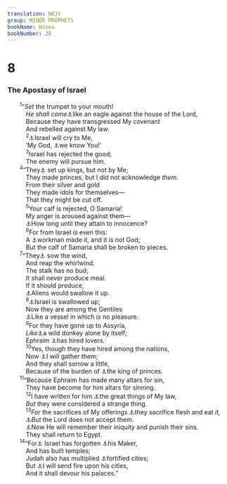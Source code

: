 ```yaml
---
translation: NKJV
group: MINOR PROPHETS
bookName: Hosea 
bookNumber: 28
---
```


<div class="title"><h1>8</h1><h3>The Apostasy of Israel</h3></div>
<span class="verse os_8_1">  <sup>1</sup>“<i>Set</i> the trumpet to your mouth!<br/>   <i>He</i> <i>shall</i> <i>come</i><a data-toggle="tooltip" data-placement="bottom" title="Deut. 28:49; Jer. 4:13">⚓</a>like an eagle against the house of the Lord,<br/>   Because they have transgressed My covenant<br/>   And rebelled against My law.<br/></span>
<span class="verse os_8_2">   <sup>2</sup><a data-toggle="tooltip" data-placement="bottom" title="Ps. 78:34; Hos. 5:15; 7:14">⚓</a>Israel will cry to Me,<br/>   ‘My God, <a data-toggle="tooltip" data-placement="bottom" title="Titus 1:16">⚓</a>we know You!’<br/></span>
<span class="verse os_8_3">   <sup>3</sup>Israel has rejected the good;<br/>   The enemy will pursue him.<br/></span>
<span class="verse os_8_4">  <sup>4</sup>“They<a data-toggle="tooltip" data-placement="bottom" title="1 Kin. 12:20; 2 Kin. 15:23, 25; Hos. 13:10, 11">⚓</a> set up kings, but not by Me;<br/>   They made princes, but I did not acknowledge <i>them.</i><br/>   From their silver and gold<br/>   They made idols for themselves—<br/>   That they might be cut off.<br/></span>
<span class="verse os_8_5">   <sup>5</sup>Your calf is rejected, O Samaria!<br/>   My anger is aroused against them—<br/>   <a data-toggle="tooltip" data-placement="bottom" title="Ps. 19:13; Jer. 13:27">⚓</a>How long until they attain to innocence?<br/></span>
<span class="verse os_8_6">   <sup>6</sup>For from Israel <i>is</i> even this:<br/>   A <a data-toggle="tooltip" data-placement="bottom" title="Is. 40:19">⚓</a>workman made it, and it <i>is</i> not God;<br/>   But the calf of Samaria shall be broken to pieces.<br/></span>
<span class="verse os_8_7">  <sup>7</sup>“They<a data-toggle="tooltip" data-placement="bottom" title="Prov. 22:8">⚓</a> sow the wind,<br/>   And reap the whirlwind.<br/>   The stalk has no bud;<br/>   It shall never produce meal.<br/>   If it should produce,<br/>   <a data-toggle="tooltip" data-placement="bottom" title="Hos. 7:9">⚓</a>Aliens would swallow it up.<br/></span>
<span class="verse os_8_8">   <sup>8</sup><a data-toggle="tooltip" data-placement="bottom" title="2 Kin. 17:6; Jer. 51:34">⚓</a>Israel is swallowed up;<br/>   Now they are among the Gentiles<br/>   <a data-toggle="tooltip" data-placement="bottom" title="Jer. 22:28; 25:34">⚓</a>Like a vessel in which <i>is</i> no pleasure.<br/></span>
<span class="verse os_8_9">   <sup>9</sup>For they have gone up to Assyria,<br/>   <i>Like</i><a data-toggle="tooltip" data-placement="bottom" title="Hos. 7:11; 12:1; Jer. 2:24">⚓</a>a wild donkey alone by itself;<br/>   Ephraim <a data-toggle="tooltip" data-placement="bottom" title="Ezek. 16:33, 34">⚓</a>has hired lovers.<br/></span>
<span class="verse os_8_10">   <sup>10</sup>Yes, though they have hired among the nations,<br/>   Now <a data-toggle="tooltip" data-placement="bottom" title="Ezek. 16:37; 22:20">⚓</a>I will gather them;<br/>   And they shall sorrow a little,<br/>   Because of the burden of <a data-toggle="tooltip" data-placement="bottom" title="Is. 10:8; Ezek. 26:7; Dan. 2:37">⚓</a>the king of princes.<br/></span>
<span class="verse os_8_11">  <sup>11</sup>“Because Ephraim has made many altars for sin,<br/>   They have become for him altars for sinning.<br/></span>
<span class="verse os_8_12">   <sup>12</sup>I have written for him <a data-toggle="tooltip" data-placement="bottom" title="(Deut. 4:6–8); Ps. 119:18; 147:19, 20">⚓</a>the great things of My law,<br/>   <i>But</i> they were considered a strange thing.<br/></span>
<span class="verse os_8_13">   <sup>13</sup><i>For</i> the sacrifices of My offerings <a data-toggle="tooltip" data-placement="bottom" title="Zech. 7:6">⚓</a>they sacrifice flesh and eat <i>it,</i><br/>   <a data-toggle="tooltip" data-placement="bottom" title="Jer. 14:10; Hos. 6:6; 9:4; 1 Cor. 4:5">⚓</a><i>But</i> the Lord does not accept them.<br/>   <a data-toggle="tooltip" data-placement="bottom" title="Hos. 9:9; Amos 8:7; Luke 12:2">⚓</a>Now He will remember their iniquity and punish their sins.<br/>   They shall return to Egypt.<br/></span>
<span class="verse os_8_14">  <sup>14</sup>“For<a data-toggle="tooltip" data-placement="bottom" title="Deut. 32:18; (Hos. 2:13; 4:6; 13:6)">⚓</a> Israel has forgotten <a data-toggle="tooltip" data-placement="bottom" title="Is. 29:23">⚓</a>his Maker,<br/>   And has built temples;<br/>   Judah also has multiplied <a data-toggle="tooltip" data-placement="bottom" title="Num. 32:17; 2 Kin. 18:13">⚓</a>fortified cities;<br/>   But <a data-toggle="tooltip" data-placement="bottom" title="Jer. 17:27">⚓</a>I will send fire upon his cities,<br/>   And it shall devour his palaces.”<br/></span>
